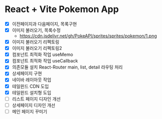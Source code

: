 # React + Vite Pokemon App

- [x] 이전페이지과 다음페이지, 목록구현
- [x] 이미지 불러오기, 목록수정
  - https://cdn.jsdelivr.net/gh/PokeAPI/sprites/sprites/pokemon/1.png
- [x] 이미지 불러오기 리펙토링
- [x] 이미지 불러오기 리펙토링2
- [x] 컴포넌트 최적화 작업 useMemo
- [x] 컴포넌트 최적화 작업 useCallback
- [x] 의존모듈 설치 React-Router main, list, detail 라우팅 처리
- [x] 상세페이지 구현
- [x] 네이바 레이아웃 작업
- [x] 테일윈드 CDN 도입
- [x] 테일윈드 설치형 도입
- [ ] 리스트 페이지 디자인 개선
- [ ] 상세페이지 디자인 개선
- [ ] 메인 페이지 꾸미기
